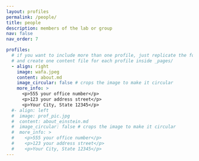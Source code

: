 ```yaml
---
layout: profiles
permalink: /people/
title: people
description: members of the lab or group
nav: false
nav_order: 7

profiles:
  # if you want to include more than one profile, just replicate the following block
  # and create one content file for each profile inside _pages/
  - align: right
    image: wafa.jpeg
    content: about.md
    image_circular: false # crops the image to make it circular
    more_info: >
      <p>555 your office number</p>
      <p>123 your address street</p>
      <p>Your City, State 12345</p>
  #- align: left
  #  image: prof_pic.jpg
  #  content: about_einstein.md
  #  image_circular: false # crops the image to make it circular
  #  more_info: >
  #    <p>555 your office number</p>
  #    <p>123 your address street</p>
  #    <p>Your City, State 12345</p>
---
```

